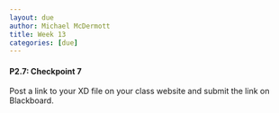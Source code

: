 ```yaml
---
layout: due
author: Michael McDermott
title: Week 13
categories: [due]
---
```

#### P2.7: Checkpoint 7
Post a link to your XD file on your class website and submit the link on Blackboard.
